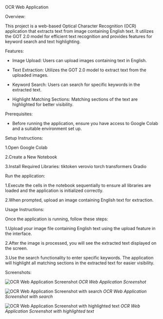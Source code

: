 OCR Web Application

Overview:

This project is a web-based Optical Character Recognition (OCR) application that extracts text from image containing English text. It utilizes the GOT 2.0 model for efficient text recognition and provides features for keyword search and text highlighting.

Features:

* Image Upload: Users can upload images containing text in English.

* Text Extraction: Utilizes the GOT 2.0 model to extract text from the uploaded images.

* Keyword Search: Users can search for specific keywords in the extracted text.

* Highlight Matching Sections: Matching sections of the text are highlighted for better visibility.

Prerequisites:

* Before running the application, ensure you have access to Google Colab and a suitable environment set up.

Setup Instructions:

1.Open Google Colab

2.Create a New Notebook

3.Install Required Libraries:
tiktoken
verovio
torch
transformers
Gradio

Run the application:

1.Execute the cells in the notebook sequentially to ensure all libraries are loaded and the application is initialized correctly.

2.When prompted, upload an image containing English text for extraction.

Usage Instructions:

Once the application is running, follow these steps:

1.Upload your image file containing English text using the upload feature in the interface.

2.After the image is processed, you will see the extracted text displayed on the screen.

3.Use the search functionality to enter specific keywords. The application will highlight all matching sections in the extracted text for easier visibility.



Screenshots:


![OCR Web Application Screenshot](https://github.com/user-attachments/assets/5af440fd-b8c5-443a-8caf-0ecfa2211854)
*OCR Web Application Screenshot*

![OCR Web Application Screenshot with search](https://github.com/user-attachments/assets/3ab84721-141e-4971-a7b1-860171fe5f5d)
*OCR Web Application Screenshot with search*

![OCR Web Application Screenshot with highlighted text](https://github.com/user-attachments/assets/b93e077e-9d89-4958-a0d2-9e8c439a5367)
*OCR Web Application Screenshot with highlighted text*

